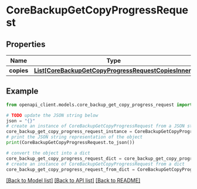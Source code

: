 # CoreBackupGetCopyProgressRequest


## Properties

Name | Type | Description | Notes
------------ | ------------- | ------------- | -------------
**copies** | [**List[CoreBackupGetCopyProgressRequestCopiesInner]**](CoreBackupGetCopyProgressRequestCopiesInner.md) |  | 

## Example

```python
from openapi_client.models.core_backup_get_copy_progress_request import CoreBackupGetCopyProgressRequest

# TODO update the JSON string below
json = "{}"
# create an instance of CoreBackupGetCopyProgressRequest from a JSON string
core_backup_get_copy_progress_request_instance = CoreBackupGetCopyProgressRequest.from_json(json)
# print the JSON string representation of the object
print(CoreBackupGetCopyProgressRequest.to_json())

# convert the object into a dict
core_backup_get_copy_progress_request_dict = core_backup_get_copy_progress_request_instance.to_dict()
# create an instance of CoreBackupGetCopyProgressRequest from a dict
core_backup_get_copy_progress_request_from_dict = CoreBackupGetCopyProgressRequest.from_dict(core_backup_get_copy_progress_request_dict)
```
[[Back to Model list]](../README.md#documentation-for-models) [[Back to API list]](../README.md#documentation-for-api-endpoints) [[Back to README]](../README.md)


